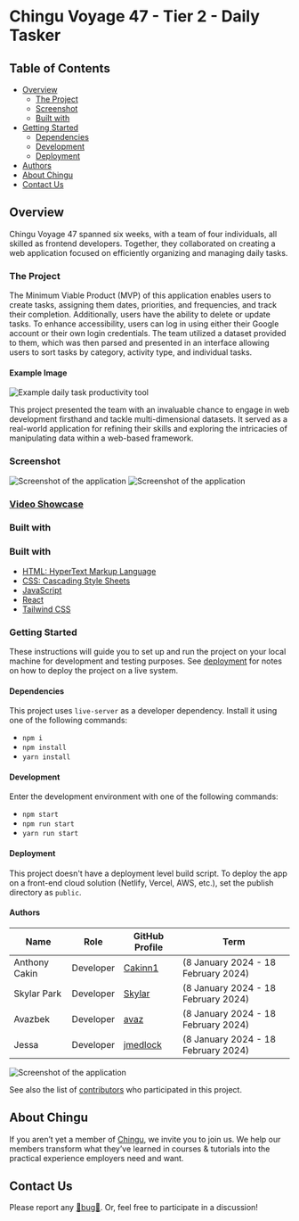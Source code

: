 # Chingu Voyage 47 - Tier 2 - Daily Tasker

## Table of Contents

- [Overview]()
  - [The Project](#overview)
  - [Screenshot](#the-project)
  <!-- - [Links](#screenshot) -->
  - [Built with](#links)
- [Getting Started](#built-with)
  - [Dependencies](#getting-started)
  - [Development](#dependencies)
  - [Deployment](#development)
- [Authors](#deployment)
- [About Chingu](#acknowledgements)
- [Contact Us](#about-chingu)

## Overview

Chingu Voyage 47 spanned six weeks, with a team of four individuals, all skilled as frontend developers. Together, they collaborated on creating a web application focused on efficiently organizing and managing daily tasks.

### The Project

The Minimum Viable Product (MVP) of this application enables users to create tasks, assigning them dates, priorities, and frequencies, and track their completion. Additionally, users have the ability to delete or update tasks. To enhance accessibility, users can log in using either their Google account or their own login credentials. The team utilized a dataset provided to them, which was then parsed and presented in an interface allowing users to sort tasks by category, activity type, and individual tasks.

#### Example Image

![Example daily task productivity tool](./assets/daily_productivity_sample_ui.png)

This project presented the team with an invaluable chance to engage in web development firsthand and tackle multi-dimensional datasets. It served as a real-world application for refining their skills and exploring the intricacies of manipulating data within a web-based framework.

### Screenshot

![Screenshot of the application](./websiteview1.png)
![Screenshot of the application](./websiteview2.png)


### [Video Showcase](https://www.veed.io)

<!-- ### Links

- [Repository](https://github.com/chingu-voyages/v47-tier1-team-04)
- [Documentation](https://chingu-voyages.github.io/v47-tier1-team-04/)
- [Live Site URL](https://v47-tier1-team-04.netlify.app/)
- [Development URL](https://v47-tier1-team-04-dev.netlify.app/)
- [Beta Testing URL](https://v47-tier1-team-04-beta.netlify.app/)
- [Alpha Testing URL](https://v47-tier1-team-04-alpha.netlify.app/) -->

### Built with

### Built with


- [HTML: HyperText Markup Language](https://developer.mozilla.org/en-US/docs/Web/HTML)
- [CSS: Cascading Style Sheets](https://developer.mozilla.org/en-US/docs/Web/CSS)
- [JavaScript](https://developer.mozilla.org/en-US/docs/Web/javascript)
- [React](https://reactjs.org/)
- [Tailwind CSS](https://tailwindcss.com/)

### Getting Started

These instructions will guide you to set up and run the project on your local machine for development and testing purposes. See [deployment](#deployment) for notes on how to deploy the project on a live system.

#### Dependencies

This project uses `live-server` as a developer dependency. Install it using one of the following commands:

- `npm i`
- `npm install`
- `yarn install`

#### Development

Enter the development environment with one of the following commands:

- `npm start`
- `npm run start`
- `yarn run start`

#### Deployment

This project doesn't have a deployment level build script. To deploy the app on a front-end cloud solution (Netlify, Vercel, AWS, etc.), set the publish directory as `public`.

#### Authors

| Name | Role | GitHub Profile | Term |
| --- | --- | --- | --- |
| Anthony Cakin| Developer | [Cakinn1](https://github.com/Cakinn1) | (8 January 2024 - 18 February 2024) |
| Skylar Park | Developer | [Skylar](https://github.com/MinjuSkylarPark) | (8 January 2024 - 18 February 2024) |
| Avazbek | Developer | [avaz](https://github.com/devavaz) | (8 January 2024 - 18 February 2024) |
| Jessa | Developer | [jmedlock](https://github.com/jessabc) | (8 January 2024 - 18 February 2024) |


![Screenshot of the application](./chinguteam.png)


See also the list of [contributors](./CONTRIBUTORS.md) who participated in this project.


## About Chingu

If you aren’t yet a member of [Chingu](https://chingu.io), we invite you to join us. We help our members transform what they’ve learned in courses & tutorials into the practical experience employers need and want.

## Contact Us

Please report any [🐛bug🐛](https://github.com/chingu-voyages/v47-tier2-team-10/issues/new?assignees=&labels=bug&projects=&template=bug-report-template.md). Or, feel free to participate in a discussion!
